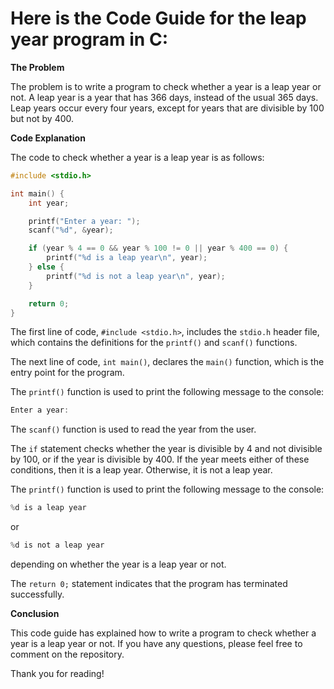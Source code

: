 # Here is the Code Guide for the leap year program in C:

**The Problem**

The problem is to write a program to check whether a year is a leap year or not. A leap year is a year that has 366 days, instead of the usual 365 days. Leap years occur every four years, except for years that are divisible by 100 but not by 400.

**Code Explanation**

The code to check whether a year is a leap year is as follows:

```c
#include <stdio.h>

int main() {
    int year;

    printf("Enter a year: ");
    scanf("%d", &year);

    if (year % 4 == 0 && year % 100 != 0 || year % 400 == 0) {
        printf("%d is a leap year\n", year);
    } else {
        printf("%d is not a leap year\n", year);
    }

    return 0;
}
```

The first line of code, `#include <stdio.h>`, includes the `stdio.h` header file, which contains the definitions for the `printf()` and `scanf()` functions.

The next line of code, `int main()`, declares the `main()` function, which is the entry point for the program.

The `printf()` function is used to print the following message to the console:

```c
Enter a year:
```

The `scanf()` function is used to read the year from the user.

The `if` statement checks whether the year is divisible by 4 and not divisible by 100, or if the year is divisible by 400. If the year meets either of these conditions, then it is a leap year. Otherwise, it is not a leap year.

The `printf()` function is used to print the following message to the console:

```c
%d is a leap year
```

or

```c
%d is not a leap year
```

depending on whether the year is a leap year or not.

The `return 0;` statement indicates that the program has terminated successfully.

**Conclusion**

This code guide has explained how to write a program to check whether a year is a leap year or not. If you have any questions, please feel free to comment on the repository.

Thank you for reading!